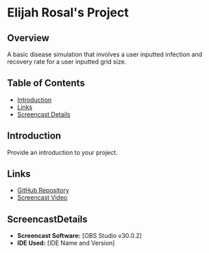 # Elijah Rosal's Project

## Overview
A basic disease simulation that involves a user inputted infection and recovery rate for a user inputted grid size.

## Table of Contents
- [Introduction](#introduction)
- [Links](#links)
- [Screencast Details](#ScreencastDetails)

## Introduction
Provide an introduction to your project.

## Links
- [GitHub Repository](https://github.com/ElijahRosal/DiseaseSim)
- [Screencast Video](https://youtu.be/1Uehdi9LNg8)

## ScreencastDetails
- **Screencast Software:** [OBS Studio v30.0.2]
- **IDE Used:** [IDE Name and Version]
